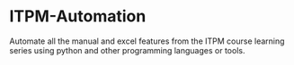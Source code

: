 # ITPM-Automation
Automate all the manual and excel features from the ITPM course learning series using python and other programming languages or tools.
